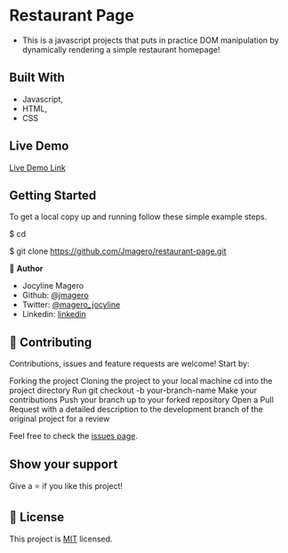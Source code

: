# Restaurant Page

- This is a javascript projects that puts in practice DOM manipulation by dynamically rendering a simple restaurant homepage!
 
## Built With

- Javascript,
- HTML,
- CSS

## Live Demo

[Live Demo Link](https://jmagero.github.io/restaurant-page/)


## Getting Started

To get a local copy up and running follow these simple example steps.

$ cd

$ git clone https://github.com/Jmagero/restaurant-page.git



👤 **Author**

- Jocyline Magero
- Github: [@jmagero](https://github.com/Jmagero)
- Twitter: [@magero_jocyline](https://twitter.com/magero_jocyline)
- Linkedin: [linkedin](https://www.linkedin.com/in/jocyline-magero-9592b0145/)



## 🤝 Contributing

Contributions, issues and feature requests are welcome! Start by:

Forking the project
Cloning the project to your local machine
cd into the project directory
Run git checkout -b your-branch-name
Make your contributions
Push your branch up to your forked repository
Open a Pull Request with a detailed description to the development branch of the original project for a review

Feel free to check the [issues page](https://github.com/Jmagero/restaurant-page/issues).

## Show your support

Give a ⭐️ if you like this project!


## 📝 License

This project is [MIT](lic.url) licensed.
